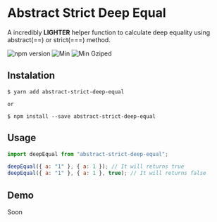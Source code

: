 # Abstract Strict Deep Equal

A incredibly **LIGHTER** helper function to calculate deep equality using abstract(==) or strict(===) method.

![npm version](https://badgen.net/npm/v/abstract-strict-deep-equal)
![Min](https://badgen.net/bundlephobia/min/abstract-strict-deep-equal)
![Min Gziped](https://badgen.net/bundlephobia/minzip/abstract-strict-deep-equal)

## Instalation

```shell
$ yarn add abstract-strict-deep-equal

or

$ npm install --save abstract-strict-deep-equal
```

## Usage

```javascript
import deepEqual from "abstract-strict-deep-equal";

deepEqual({ a: "1" }, { a: 1 }); // It will returns true
deepEqual({ a: "1" }, { a: 1 }, true); // It will returns false
```

## Demo

Soon
